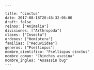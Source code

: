 
      ---

      title: "cinctus"
      date: 2017-08-18T20:46:32-06:00
      draft: false
      reinos: ["Animalia"]
      divisiones: ["Arthropoda"]
      clases: ["Insecta"]
      ordenes: ["Hemiptera"]
      familias: ["Reduviidae"]
      generos: ["Pselliopus"]
      nombre_cientifico: "Pselliopus cinctus"
      nombre_comun: "Chinches asesina"
      nombre_ingles: "Assassin bug"
      ---

      
